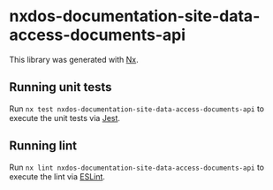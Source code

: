 # nxdos-documentation-site-data-access-documents-api

This library was generated with [Nx](https://nx.dev).

## Running unit tests

Run `nx test nxdos-documentation-site-data-access-documents-api` to execute the unit tests via [Jest](https://jestjs.io).

## Running lint

Run `nx lint nxdos-documentation-site-data-access-documents-api` to execute the lint via [ESLint](https://eslint.org/).
